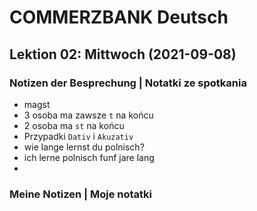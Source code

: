 # COMMERZBANK Deutsch

## Lektion 02: Mittwoch (2021-09-08)

### Notizen der Besprechung | Notatki ze spotkania

- magst
- 3 osoba ma zawsze `t` na końcu
- 2 osoba ma `st` na końcu
- Przypadki `Dativ` i `Akuzativ`
- wie lange lernst du polnisch?
- ich lerne polnisch funf jare lang
-

### Meine Notizen | Moje notatki
